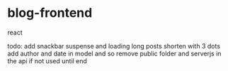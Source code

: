 # blog-frontend

react

todo:
add snackbar
suspense and loading
long posts shorten with 3 dots
add author and date in model and so
remove public folder and serverjs in the api if not used until end
